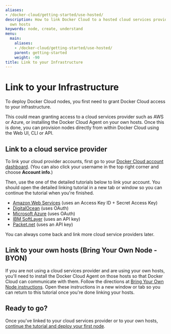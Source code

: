 ```yaml
---
aliases:
- /docker-cloud/getting-started/use-hosted/
description: How to link Docker Cloud to a hosted cloud services provider or your
  own hosts
keywords: node, create, understand
menu:
  main:
    aliases:
    - /docker-cloud/getting-started/use-hosted/
    parent: getting-started
    weight: -90
title: Link to your Infrastructure
---
```


# Link to your Infrastructure

To deploy Docker Cloud nodes, you first need to grant Docker Cloud access to your infrastructure.

This could mean granting access to a cloud services provider such as AWS or Azure, or installing the Docker Cloud Agent on your own hosts. Once this is done, you can provision nodes directly from within Docker Cloud using the Web UI, CLI or API.

## Link to a cloud service provider
To link your cloud provider accounts, first go to your [Docker Cloud account dashboard](https://cloud.docker.com/account/). (You can also click your username in the top right corner and choose **Account info**.)

Then, use the one of the detailed tutorials below to link your account. You should open the detailed linking tutorial in a new tab or window so you can continue the tutorial when you're finished.

  - [Amazon Web Services](../infrastructure/link-aws.md) (uses an Access Key ID + Secret Access Key)
  - [DigitalOcean](../infrastructure/link-do.md) (uses OAuth)
  - [Microsoft Azure](../infrastructure/link-azure.md) (uses OAuth)
  - [IBM SoftLayer](../infrastructure/link-softlayer.md) (uses an API key)
  - [Packet.net](../infrastructure/link-packet.md) (uses an API key)

  You can always come back and link more cloud service providers later.

## Link to your own hosts (Bring Your Own Node - BYON)

If you are not using a cloud services provider and are using your own hosts, you'll need to install the Docker Cloud Agent on those hosts so that Docker Cloud can communicate with them.  Follow the directions at [Bring Your Own Node instructions](../infrastructure/byoh.md). Open these instructions in a new window or tab so you can return to this tutorial once you're done linking your hosts.

## Ready to go?
Once you've linked to your cloud services provider or to your own hosts, [continue the tutorial and deploy your first node](your_first_node.md).